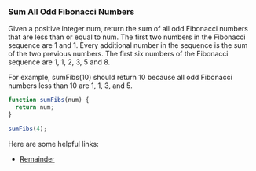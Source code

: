 ### Sum All Odd Fibonacci Numbers


Given a positive integer num, return the sum of all odd Fibonacci numbers that are less than or equal to num.
The first two numbers in the Fibonacci sequence are 1 and 1. Every additional number in the sequence is the sum of the two previous numbers. The first six numbers of the Fibonacci sequence are 1, 1, 2, 3, 5 and 8.

For example, sumFibs(10) should return 10 because all odd Fibonacci numbers less than 10 are 1, 1, 3, and 5.

```javascript
function sumFibs(num) {
  return num;
}

sumFibs(4);
```
Here are some helpful links:

* [Remainder](https://developer.mozilla.org/en-US/docs/Web/JavaScript/Reference/Operators/Arithmetic_Operators#Remainder)
